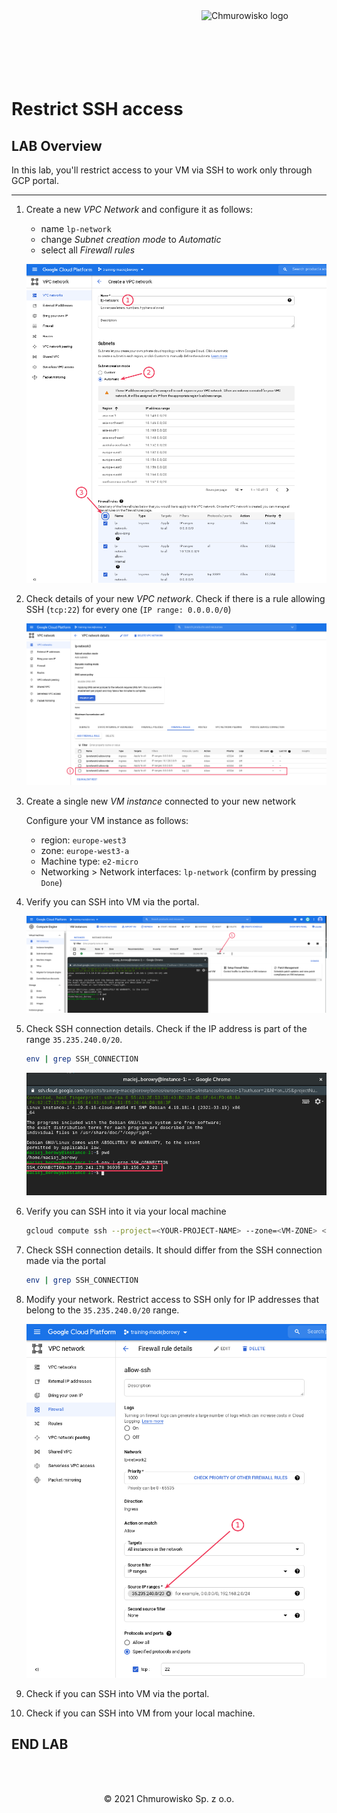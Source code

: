 <img src="../../../img/logo.png" alt="Chmurowisko logo" width="200"  align="right">
<br><br>
<br><br>
<br><br>

# Restrict SSH access

## LAB Overview

In this lab, you'll restrict access to your VM via SSH to work only through GCP portal.

---

1. Create a new _VPC Network_ and configure it as follows:

   - name `lp-network`
   - change _Subnet creation mode_ to _Automatic_
   - select all _Firewall rules_

   ![img](./img/create_vpc.png)

1. Check details of your new _VPC network_. Check if there is a rule allowing SSH (`tcp:22`) for every one (`IP range: 0.0.0.0/0`)

   ![img](./img/ssh_rule.png)

1. Create a single new _VM instance_ connected to your new network

   Configure your VM instance as follows:

   - region: `europe-west3`
   - zone: `europe-west3-a`
   - Machine type: `e2-micro`
   - Networking > Network interfaces: `lp-network` (confirm by pressing `Done`)

1. Verify you can SSH into VM via the portal.

   ![img](./img/verify_ssh.png)

1. Check SSH connection details. Check if the IP address is part of the range `35.235.240.0/20`.

   ```bash
   env | grep SSH_CONNECTION
   ```

   ![img](./img/ssh_connection_details.png)

1. Verify you can SSH into it via your local machine

   ```bash
   gcloud compute ssh --project=<YOUR-PROJECT-NAME> --zone=<VM-ZONE> <VM NAME>
   ```

1. Check SSH connection details. It should differ from the SSH connection made via the portal

   ```bash
   env | grep SSH_CONNECTION
   ```

1. Modify your network. Restrict access to SSH only for IP addresses that belong to the `35.235.240.0/20` range.

   ![img](./img/new_ssh_settings.png)

1. Check if you can SSH into VM via the portal.
1. Check if you can SSH into VM from your local machine.

## END LAB

<br><br>

<center><p>&copy; 2021 Chmurowisko Sp. z o.o.<p></center>
